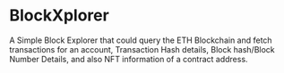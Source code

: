 # BlockXplorer

A Simple Block Explorer that could query the ETH Blockchain and fetch transactions for an account, Transaction Hash details, Block hash/Block Number Details, and also NFT information of a contract address.
